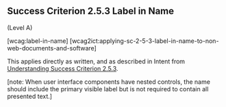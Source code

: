 ## Success Criterion 2.5.3 Label in Name

(Level A)

[wcag:label-in-name]
[wcag2ict:applying-sc-2-5-3-label-in-name-to-non-web-documents-and-software]

This applies directly as written, and as described in Intent from [Understanding Success Criterion 2.5.3](https://www.w3.org/WAI/WCAG22/Understanding/label-in-name#intent).

[note: When user interface components have nested controls, the name should include the primary visible label but is not required to contain all presented text.]
